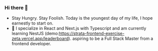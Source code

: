### Hi there 👋
-  Stay Hungry. Stay Foolish. Today is the youngest day of my life, I hope earnestly to start on.
- 🌱 I specialize in React and Next.js with Typescript  and am currently learning NestJS (demo:https://strata-frontend-exercise-zeta.vercel.app/leaderboard). aspiring to be a Full Stack Master from a frontend developer.

